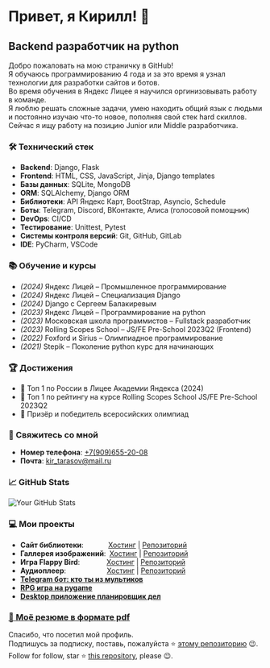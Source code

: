 # Привет, я Кирилл! 👋

## Backend разработчик на python

Добро пожаловать на мою страничку в GitHub!<br>
Я обучаюсь программированию 4 года и за это время я узнал технологии для разработки сайтов и ботов.<br>
Во время обучения в Яндекс Лицее я научился оргинизовывать работу в команде.<br>
Я люблю решать сложные задачи, умею находить общий язык с людьми и постоянно изучаю что-то новое, пополняя свой стек hard скиллов.<br>
Сейчас я ищу работу на позицию Junior или Middle разработчика.

### 🛠 Технический стек

- **Backend**: Django, Flask
- **Frontend**: HTML, CSS, JavaScript, Jinja, Django templates
- **Базы данных**: SQLite, MongoDB
- **ORM**: SQLAlchemy, Django ORM
- **Библиотеки**: API Яндекс Карт, BootStrap, Asyncio, Schedule
- **Боты**: Telegram, Discord, ВКонтакте, Алиса (голосовой помощник)
- **DevOps**: CI/CD
- **Тестирование**: Unittest, Pytest
- **Системы контроля версий**: Git, GitHub, GitLab
- **IDE**: PyCharm, VSCode

### 📚 Обучение и курсы
- *(2024)* Яндекс Лицей – Промышленное программирование
- *(2024)* Яндекс Лицей – Специализация Django
- *(2024)* Django с Сергеем Балакиревым
- *(2023)* Яндекс Лицей – Программирование на python
- *(2023)* Московская школа программистов – Fullstack разработчик
- *(2023)* Rolling Scopes School – JS/FE Pre-School 2023Q2 (Frontend)
- *(2022)* Foxford и Sirius – Олимпиадное программирование
- *(2021)* Stepik – Поколение python курс для начинающих
  
### 🏆 Достижения

- 🥇 Топ 1 по России в Лицее Академии Яндекса (2024)
- 🥇 Топ 1 по рейтингу на курсе Rolling Scopes School JS/FE Pre-School 2023Q2
- 🥇 Призёр и победитель всеросийских олимпиад

### 🤝 Свяжитесь со мной
- **Номер телефона**: [+7(909)655-20-08](tel:+7(909)655-20-08)
- **Почта**: [kir_tarasov@mail.ru](mailto:kir_tarasov@mail.ru)

### 📈 GitHub Stats

![Your GitHub Stats](https://github-readme-stats.vercel.app/api?username=Tarasyonok&show_icons=true&theme=radical)

### 💻 Мои проекты
- **Сайт библиотеки**:&emsp;&emsp;&emsp;&ensp;[Хостинг](https://tarasyonok.github.io/library) | [Репозиторий](https://github.com/Tarasyonok/library)
- **Галлерея изображений**:&ensp;[Хостинг](https://tarasyonok.github.io/image-gallery) | [Репозиторий](https://github.com/Tarasyonok/image-gallery)
- **Игра Flappy Bird**:&emsp;&emsp;&emsp;&ensp;&nbsp;[Хостинг](https://tarasyonok.github.io/flappy-bird) | [Репозиторий](https://github.com/Tarasyonok/flappy-bird)
- **Аудиоплеер**:&emsp;&emsp;&emsp;&emsp;&emsp;&ensp;&nbsp;[Хостинг](https://tarasyonok.github.io/audio-player) | [Репозиторий](https://github.com/Tarasyonok/audio-player)
- **[Telegram бот: кто ты из мультиков](https://github.com/Tarasyonok/lyceum-project-bot)**
- **[RPG игра на pygame](https://github.com/Tarasyonok/lyceum-project-pygame)**
- **[Desktop приложение планировщик дел](https://github.com/Tarasyonok/lyceum-project-PyQt5)**

### [📄 Моё резюме в формате pdf](https://github.com/Tarasyonok/Tarasyonok/blob/main/%D0%A0%D0%B5%D0%B7%D1%8E%D0%BC%D0%B5.pdf)


Спасибо, что посетил мой профиль.<br>
Подпишусь за подписку, поставь, пожалуйста ⭐ [этому репозиторию](https://github.com/Tarasyonok/Tarasyonok) 😉.<br>
Follow for follow, star ⭐ [this repository](https://github.com/Tarasyonok/Tarasyonok), please 😉.
